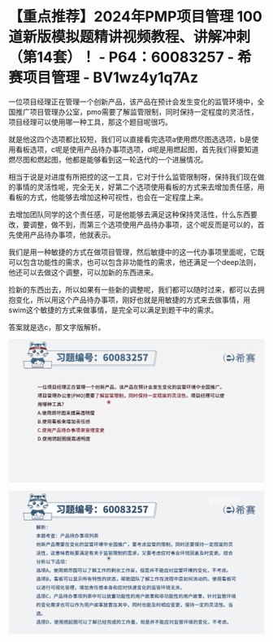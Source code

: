 # 【重点推荐】2024年PMP项目管理 100道新版模拟题精讲视频教程、讲解冲刺（第14套）！ - P64：60083257 - 希赛项目管理 - BV1wz4y1q7Az

一位项目经理正在管理一个创新产品，该产品在预计会发生变化的监管环境中，全国推广项目管理办公室，pmo需要了解监管限制，同时保持一定程度的灵活性，项目经理可以使用哪一种工具，那这个题目呢很巧。

就是他这四个选项都比较短，我们可以直接看完选项a使用燃尽图选选项，b是使用看板选项，c呢是使用产品待办事项选项，d呢是用燃起图，首先我们得要知道燃尽图和燃起图，他都是能够看到这一轮迭代的一个进展情况。

相当于说是对进度有所把控的这一工具，它对于什么监管限制呀，保持我们现在做的事情的灵活性呢，完全无关，好第二个选项使用看板的方式来去增加责任感，用看板的方式，他能够去增加这种可视性，也会在一定程度上来。

去增加团队同学的这个责任感，可是他能够去满足这种保持灵活性，什么东西要改，要调整，做不到，而第三个选项使用产品待办事项，这个呢反而是可以的，首先使用产品待办事项，他就表示。

我们是用一种敏捷的方式在做项目管理，然后敏捷中的这一代办事项里面呢，它既可以包含功能性的需求，也可以包含非功能性的需求，他还满足一个deep法则，他还可以去做这个调整，可以加新的东西进来。

捡新的东西出去，所以如果有一些新的调整呢，我们都可以随时过来，都可以去拥抱变化，所以用这个产品待办事项，刚好也就是用敏捷的方式来去做事情，用swim这个敏捷的方式来做事情，是完全可以满足到题干中的需求。

答案就是选c，那文字版解析。

![](img/6da9a9806ce4e2b94861ef3ca00e35e9_1.png)

![](img/6da9a9806ce4e2b94861ef3ca00e35e9_2.png)